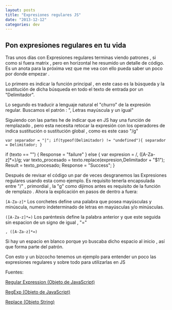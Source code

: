 ```yaml
---
layout: posts
title: "Expresiones regulares JS"
date: "2013-12-12"
categories: dev
---
```


## Pon expresiones regulares en tu vida

Tras unos días con Expresiones regulares terminas viendo patrones , si como si fuera matrix , pero en horizontal he resumido un detalle de código. Es un anota para la próxima vez que me vea con ello pueda saber un poco por donde empezar .

Lo primero es indicar la función principal , en este caso es la búsqueda y la sustitución de dicha búsqueda en todo el texto de entrada por un "Delimitador".

Lo segundo es traducir a lenguaje natural el "churro" de la expresión regular. Buscamos el patrón : ", Letras mayúscula y un igual"

Siguiendo con las partes he de indicar que en JS hay una función de remplazado , pero esta necesita retocar la expresión con los operadores de indica sustitución o sustitución global , como es este caso "/g"

`var separador = "|"; if(typeof(Delimitador) != "undefined"){ separador = Delimitador; }`

if (texto == "") { Response = "failure" } else { var expresion = /, (\[A-Za-z\]\*=)/g; var texto\_procesado = texto.replace(expresion,Delimitador + "$1"); Result = texto\_procesado; Response = "Success"; }

Después de revisar el código un par de veces desgranemos las Expresiones regulares usando esta como ejemplo. Es requisito tenerla encapsulada entre "/" , primordial , la "g" como dijimos antes es requisito de la función de remplazo . Ahora la explicación en pasos de dentro a fuera:

`[A-Za-z]*` Los corchetes define una palabra que posea mayúsculas y minúscula, numero indeterminado de letras en mayúsculas y/o minúsculas.

`([A-Za-z]*=)` Los paréntesis define la palabra anterior y que este seguida sin espacion de un signo de igual , "="

`, ([A-Za-z]*=)`

Si hay un espacio en blanco porque yo buscaba dicho espacio al inicio , así que forma parte del patrón.

Con esto y un bizcocho tenemos un ejemplo para entender un poco las expresiones regulares y sobre todo para utilizarlas en JS

Fuentes:

[Regular Expression (Objeto de JavaScript)](https://msdn.microsoft.com/es-es/library/ie/h6e2eb7w%28v=vs.94%29.aspx "Regular Expression (Objeto de JavaScript)")

[RegExp (Objeto de JavaScript)](https://msdn.microsoft.com/es-es/library/ie/9dthzd08%28v=vs.94%29.aspx "RegExp (Objeto de JavaScript)")

[Replace (Objeto String)](https://msdn.microsoft.com/es-es/library/ie/t0kbytzc%28v=vs.94%29.aspx "replace (Método, String de JavaScript)")
